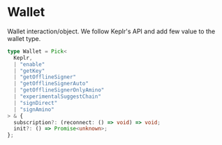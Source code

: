 # Wallet

Wallet interaction/object. We follow Keplr's API and add few value to the wallet type.

```ts
type Wallet = Pick<
  Keplr,
  | "enable"
  | "getKey"
  | "getOfflineSigner"
  | "getOfflineSignerAuto"
  | "getOfflineSignerOnlyAmino"
  | "experimentalSuggestChain"
  | "signDirect"
  | "signAmino"
> & {
  subscription?: (reconnect: () => void) => void;
  init?: () => Promise<unknown>;
};
```
